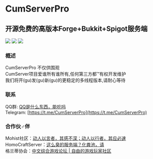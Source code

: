 # CumServerPro
## 开源免费的高版本Forge+Bukkit+Spigot服务端 
[![](https://img.shields.io/github/stars/MCUmbrella/CumServerPro.svg?colorB=FF0000&label=Stars&style=for-the-badge&logo=github)](https://github.com/MCUmbrella/CumServerPro/stargazers)
[![](https://img.shields.io/badge/Gradle-4.9-brightgreen.svg?colorB=00CC00&style=for-the-badge&logo=gradle)](https://docs.gradle.org/4.9/release-notes.html)
[![](https://img.shields.io/github/license/MCUmbrella/CumServerPro?colorB=0000FF&style=for-the-badge&logo=balance)](https://github.com/MCUmbrella/CumServerPro/blob/1.12.2/LICENSE)<br>
### 概述
CumServerPro 不仅供围观<br>
CumServer项目爱谁所有谁所有,任何第三方都™有权开发维护<br>
我们将开(gu)发(gu)新(gu)的更稳定的多线程版本,请耐心等待<br>
### 联系
QQ群: [QQ是什么东西，能吃吗](https://www.pixiv.net/en/tags/%E3%81%93%E3%81%84%E3%81%AC%E3%81%A1%E3%82%83%E3%82%93/artworks?s_mode=s_tag)<br>
Telegram: [https://t.me/CumServerPro](https://t.me/CumServerPro)
### 合作伙♂伴
Mohist社区：[动人以言者，其感不深；动人以行者，其应必速](https://github.com/Mohist-Community)<br>
HomoCraftServer：[这么臭的服务端？化粪池，请](https://github.com/8MiYile/HomoCraftServer)<br>
格兰蒂协会：[中文综合游戏论坛 | 自由的游戏玩家社区](https://www.relatev.com/)